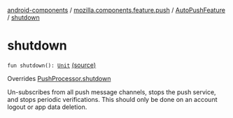 [android-components](../../index.md) / [mozilla.components.feature.push](../index.md) / [AutoPushFeature](index.md) / [shutdown](./shutdown.md)

# shutdown

`fun shutdown(): `[`Unit`](https://kotlinlang.org/api/latest/jvm/stdlib/kotlin/-unit/index.html) [(source)](https://github.com/mozilla-mobile/android-components/blob/master/components/feature/push/src/main/java/mozilla/components/feature/push/AutoPushFeature.kt#L131)

Overrides [PushProcessor.shutdown](../../mozilla.components.concept.push/-push-processor/shutdown.md)

Un-subscribes from all push message channels, stops the push service, and stops periodic verifications.
This should only be done on an account logout or app data deletion.

